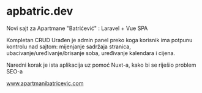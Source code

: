# apbatric.dev
Novi sajt za Apartmane "Batrićević" : Laravel + Vue SPA

Kompletan CRUD
Urađen je admin panel preko koga korisnik ima potpunu kontrolu nad sajtom: mijenjanje sadržaja stranica,
ubacivanje/uređivanje/brisanje soba, uređivanje kalendara i cijena.

Naredni korak je ista aplikacija uz pomoć Nuxt-a, kako bi se riješio problem SEO-a


www.apartmanibatricevic.com
